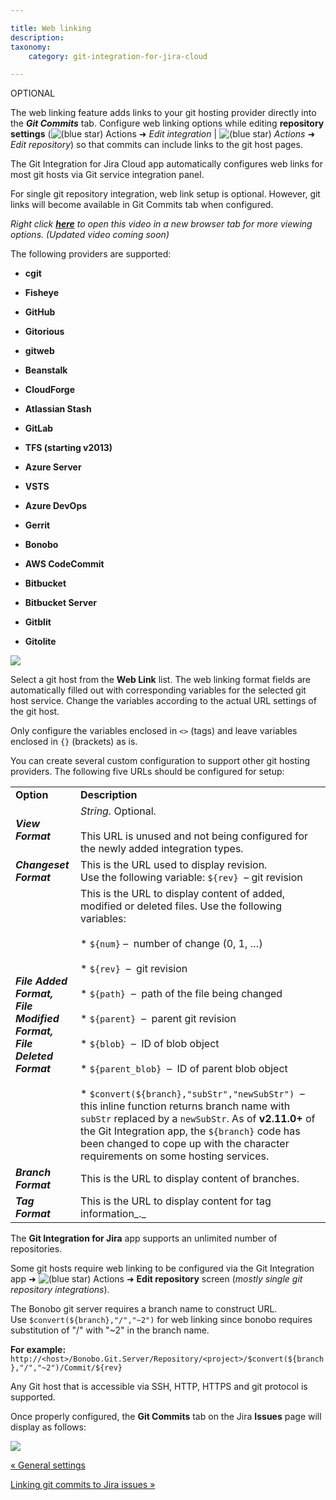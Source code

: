 ```yaml
---

title: Web linking
description:
taxonomy:
    category: git-integration-for-jira-cloud

---
```


OPTIONAL

The web linking feature adds links to your git hosting provider directly into the _**Git Commits**_ tab. Configure web linking options while editing **repository settings** (![(blue star)](https://bigbrassband.atlassian.net/wiki/s/-1639011364/6452/8b4898d3c114827e64ec143b4fa79bb76a6cfa5b/_/images/icons/emoticons/star_blue.png) Actions ➜ _Edit integration_ | ![(blue star)](https://bigbrassband.atlassian.net/wiki/s/-1639011364/6452/8b4898d3c114827e64ec143b4fa79bb76a6cfa5b/_/images/icons/emoticons/star_blue.png) _Actions_ ➜ _Edit repository_) so that commits can include links to the git host pages.

The Git Integration for Jira Cloud app automatically configures web links for most git hosts via Git service integration panel.

For single git repository integration, web link setup is optional. However, git links will become available in Git Commits tab when configured.

_Right click_ [_**here**_](https://bigbrassband.wistia.com/medias/qmumdo048n) _to open this video in a new browser tab for more viewing options._
_(Updated video coming soon)_


The following providers are supported:

*   **cgit**

*   **Fisheye**

*   **GitHub**

*   **Gitorious**

*   **gitweb**

*   **Beanstalk**

*   **CloudForge**

*   **Atlassian Stash**

*   **GitLab**

*   **TFS (starting v2013)**

*   **Azure Server**

*   **VSTS**

*   **Azure DevOps**

*   **Gerrit**

*   **Bonobo**

*   **AWS CodeCommit**

*   **Bitbucket**

*   **Bitbucket Server**

*   **Gitblit**

*   **Gitolite**


![](https://bigbrassband.atlassian.net/wiki/download/thumbnails/1923025184/gitcloud-edit-repo-cfg-web-linking-sel.png?version=2&modificationDate=1648637786816&cacheVersion=1&api=v2&width=680&height=675)

Select a git host from the **Web Link** list. The web linking format fields are automatically filled out with corresponding variables for the selected git host service. Change the variables according to the actual URL settings of the git host.

Only configure the variables enclosed in `<>` (tags) and leave variables enclosed in `{}` (brackets) as is.


You can create several custom configuration to support other git hosting providers. The following five URLs should be configured for setup:

|     |     |
| --- | --- |
| **Option** | **Description** |
| _**View Format**_ | _String._ Optional. <br><br>This URL is unused and not being configured for the newly added integration types. |
| _**Changeset Format**_ | This is the URL used to display revision.  <br>Use the following variable: `${rev}`  – git revision |
| _**File Added Format,**_  <br>_**File Modified Format,**_  <br>_**File Deleted Format**_ | This is the URL to display content of added, modified or deleted files. Use the following variables:<br><br>*   `${num}` –  number of change (0, 1, …)<br>    <br>*   `${rev}`  –  git revision<br>    <br>*   `${path}`  –  path of the file being changed<br>    <br>*   `${parent}`  –  parent git revision<br>    <br>*   `${blob}`  –  ID of blob object<br>    <br>*   `${parent_blob}`  –  ID of parent blob object<br>    <br>*   `$convert(${branch},"subStr","newSubStr")`  –  this inline function returns branch name with `subStr` replaced by a `newSubStr`. As of **v2.11.0+** of the Git Integration app, the `${branch}` code has been changed to cope up with the character requirements on some hosting services. |
| _**Branch Format**_ | This is the URL to display content of branches. |
| _**Tag Format**_ | This is the URL to display content for tag information_._ |

The **Git Integration for Jira** app supports an unlimited number of repositories.

Some git hosts require web linking to be configured via the Git Integration app ➜ ![(blue star)](https://bigbrassband.atlassian.net/wiki/s/-1639011364/6452/8b4898d3c114827e64ec143b4fa79bb76a6cfa5b/_/images/icons/emoticons/star_blue.png) Actions ➜ **Edit repository** screen (_mostly single git repository integrations_).

The Bonobo git server requires a branch name to construct URL.  Use `$convert(${branch},"/","~2")` for web linking since bonobo requires substitution of "/" with "~2" in the branch name.

**For example:**
`http://<host>/Bonobo.Git.Server/Repository/<project>/$convert(${branch},"/","~2")/Commit/${rev}`


Any Git host that is accessible via SSH, HTTP, HTTPS and git protocol is supported.

Once properly configured, the **Git Commits** tab on the Jira **Issues** page will display as follows:

![](https://bigbrassband.atlassian.net/wiki/download/thumbnails/1923025184/gitcloud-jira-issue-commits-tab-weblink-sample-sel.png?version=1&modificationDate=1634298669637&cacheVersion=1&api=v2&width=680&height=355)

[« General settings](/git-integration-for-jira-cloud/general-settings-for-administrators/)

[Linking git commits to Jira issues »](/git-integration-for-jira-cloud/smart-commits-gij-cloud/)